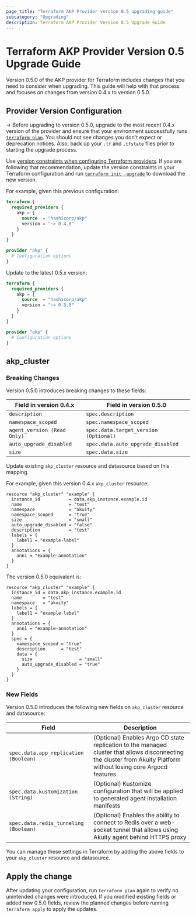 ```yaml
---
page_title: "Terraform AKP Provider version 0.5 upgrading guide"
subcategory: "Upgrading"
description: Terraform AKP Provider Version 0.5 Upgrade Guide
---
```

# Terraform AKP Provider Version 0.5 Upgrade Guide
Version 0.5.0 of the AKP provider for Terraform includes changes that you need to consider when upgrading. This guide will help with that process and focuses on changes from version 0.4.x to version 0.5.0.

## Provider Version Configuration

-> Before upgrading to version 0.5.0, upgrade to the most recent 0.4.x version of the provider and ensure that your environment successfully runs [`terraform plan`](https://www.terraform.io/docs/commands/plan.html). You should not see changes you don't expect or deprecation notices. Also, back up your `.tf` and `.tfstate` files prior to starting the upgrade process.

Use [version constraints when configuring Terraform providers](https://www.terraform.io/docs/configuration/providers.html#provider-versions). If you are following that recommendation, update the version constraints in your Terraform configuration and run [`terraform init -upgrade`](https://www.terraform.io/docs/commands/init.html) to download the new version.

For example, given this previous configuration:

```terraform
terraform {
  required_providers {
    akp = {
      source  = "hashicorp/akp"
      version = "~> 0.4.0"
    }
  }
}

provider "akp" {
  # Configuration options
}
```

Update to the latest 0.5.x version:

```terraform
terraform {
  required_providers {
    akp = {
      source  = "hashicorp/akp"
      version = "~> 0.5.0"
    }
  }
}

provider "akp" {
  # Configuration options
}
```

## akp_cluster

### Breaking Changes
Version 0.5.0 introduces breaking changes to these fields:

| Field in version 0.4.x      | Field in version 0.5.0                |
|-----------------------------|---------------------------------------|
| `description`               | `spec.description`                    |
| `namespace_scoped`          | `spec.namespace_scoped`               |
| `agent_version (Read Only)` | `spec.data.target_version (Optional)` |
| `auto_upgrade_disabled`     | `spec.data.auto_upgrade_disabled`     |
| `size`                      | `spec.data.size`                      |

Update existing `akp_cluster` resource and datasource based on this mapping.

For example, given this version 0.4.x `akp_cluster` resource:

```hcl
resource "akp_cluster" "example" {
  instance_id           = data.akp_instance.example.id
  name                  = "test"
  namespace             = "akuity"
  namespace_scoped      = "true"
  size                  = "small"
  auto_upgrade_disabled = "false"
  description           = "test"
  labels = {
    label1 = "example-label"
  }
  annotations = {
    ann1 = "example-annotation"
  }
}
```

The version 0.5.0 equivalent is:

```hcl
resource "akp_cluster" "example" {
  instance_id = data.akp_instance.example.id
  name        = "test"
  namespace   = "akuity"
  labels = {
    label1 = "example-label"
  }
  annotations = {
    ann1 = "example-annotation"
  }
  spec = {
    namespace_scoped = "true"
    description      = "test"
    data = {
      size                  = "small"
      auto_upgrade_disabled = "true"
    }
  }
}
```

### New Fields
Version 0.5.0 introduces the following new fields on `akp_cluster` resource and datasource:

| Field                                 | Description                                                                                                                                                        |
|---------------------------------------|--------------------------------------------------------------------------------------------------------------------------------------------------------------------|
| `spec.data.app_replication (Boolean)` | (Optional) Enables Argo CD state replication to the managed cluster that allows disconnecting the cluster from Akuity Platform without losing core Argocd features |
| `spec.data.kustomization (String)`    | (Optional) Kustomize configuration that will be applied to generated agent installation manifests                                                                  |
| `spec.data.redis_tunneling (Boolean)` | (Optional) Enables the ability to connect to Redis over a web-socket tunnel that allows using Akuity agent behind HTTPS proxy                                      |

You can manage these settings in Terraform by adding the above fields to your `akp_cluster` resource and datasource.

## Apply the change
After updating your configuration, run `terraform plan` again to verify no unintended changes were introduced. If you modified existing fields or added new 0.5.0 fields, review the planned changes before running `terraform apply` to apply the updates.